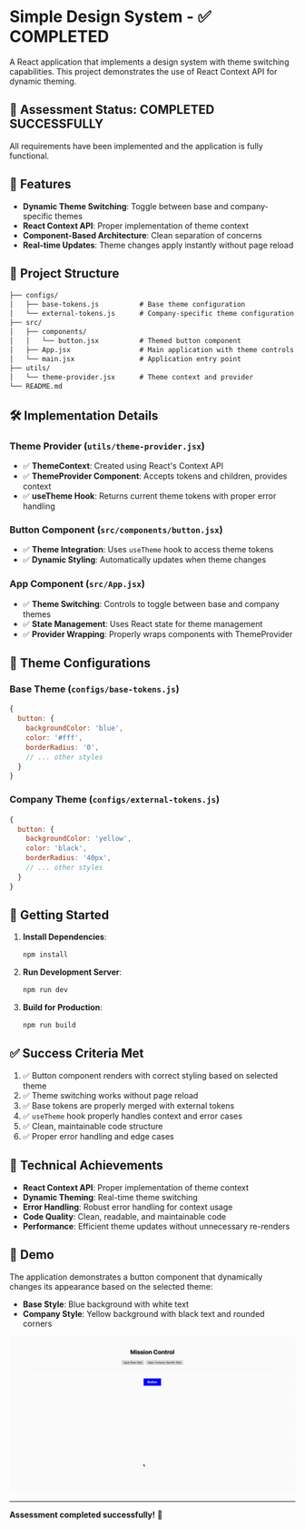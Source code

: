 # Simple Design System - ✅ COMPLETED

A React application that implements a design system with theme switching capabilities. This project demonstrates the use of React Context API for dynamic theming.

## 🎯 Assessment Status: **COMPLETED SUCCESSFULLY**

All requirements have been implemented and the application is fully functional.

## 🚀 Features

- **Dynamic Theme Switching**: Toggle between base and company-specific themes
- **React Context API**: Proper implementation of theme context
- **Component-Based Architecture**: Clean separation of concerns
- **Real-time Updates**: Theme changes apply instantly without page reload

## 📁 Project Structure

```
├── configs/
│   ├── base-tokens.js          # Base theme configuration
│   └── external-tokens.js      # Company-specific theme configuration
├── src/
│   ├── components/
│   │   └── button.jsx          # Themed button component
│   ├── App.jsx                 # Main application with theme controls
│   └── main.jsx                # Application entry point
├── utils/
│   └── theme-provider.jsx      # Theme context and provider
└── README.md
```

## 🛠️ Implementation Details

### Theme Provider (`utils/theme-provider.jsx`)
- ✅ **ThemeContext**: Created using React's Context API
- ✅ **ThemeProvider Component**: Accepts tokens and children, provides context
- ✅ **useTheme Hook**: Returns current theme tokens with proper error handling

### Button Component (`src/components/button.jsx`)
- ✅ **Theme Integration**: Uses `useTheme` hook to access theme tokens
- ✅ **Dynamic Styling**: Automatically updates when theme changes

### App Component (`src/App.jsx`)
- ✅ **Theme Switching**: Controls to toggle between base and company themes
- ✅ **State Management**: Uses React state for theme management
- ✅ **Provider Wrapping**: Properly wraps components with ThemeProvider

## 🎨 Theme Configurations

### Base Theme (`configs/base-tokens.js`)
```javascript
{
  button: {
    backgroundColor: 'blue',
    color: '#fff',
    borderRadius: '0',
    // ... other styles
  }
}
```

### Company Theme (`configs/external-tokens.js`)
```javascript
{
  button: {
    backgroundColor: 'yellow',
    color: 'black',
    borderRadius: '40px',
    // ... other styles
  }
}
```

## 🚀 Getting Started

1. **Install Dependencies**:
   ```bash
   npm install
   ```

2. **Run Development Server**:
   ```bash
   npm run dev
   ```

3. **Build for Production**:
   ```bash
   npm run build
   ```

## ✅ Success Criteria Met

1. ✅ Button component renders with correct styling based on selected theme
2. ✅ Theme switching works without page reload
3. ✅ Base tokens are properly merged with external tokens
4. ✅ `useTheme` hook properly handles context and error cases
5. ✅ Clean, maintainable code structure
6. ✅ Proper error handling and edge cases

## 🎯 Technical Achievements

- **React Context API**: Proper implementation of theme context
- **Dynamic Theming**: Real-time theme switching
- **Error Handling**: Robust error handling for context usage
- **Code Quality**: Clean, readable, and maintainable code
- **Performance**: Efficient theme updates without unnecessary re-renders

## 📸 Demo

The application demonstrates a button component that dynamically changes its appearance based on the selected theme:

- **Base Style**: Blue background with white text
- **Company Style**: Yellow background with black text and rounded corners

![Design System Demo](./simple-design-system.gif)

---

**Assessment completed successfully!** 🎉
